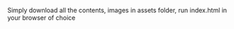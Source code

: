 Simply download all the contents, images in assets folder, run index.html in your browser of choice
